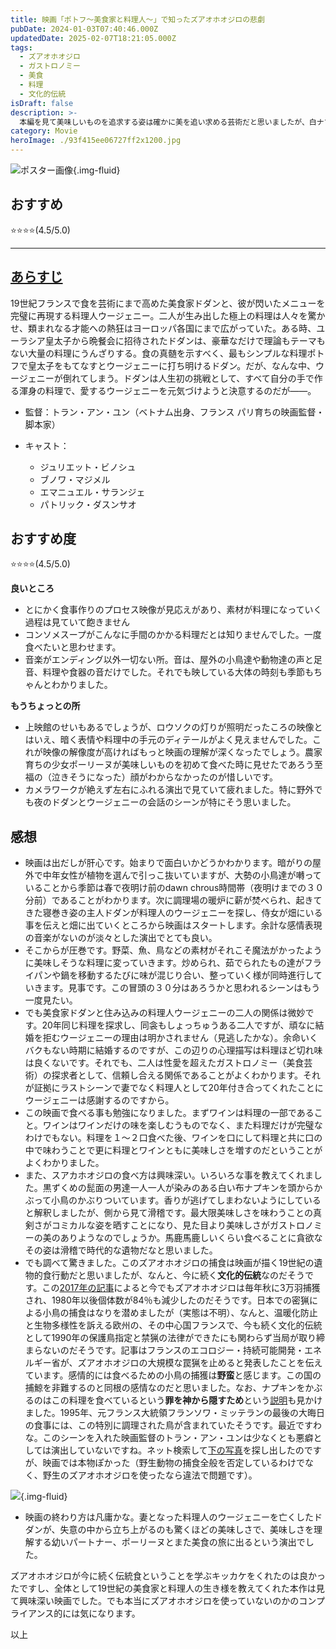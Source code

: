 ```yaml
---
title: 映画「ポトフ〜美食家と料理人〜」で知ったズアオホオジロの悲劇
pubDate: 2024-01-03T07:40:46.000Z
updatedDate: 2025-02-07T18:21:05.000Z
tags:
  - ズアオホオジロ
  - ガストロノミー
  - 美食
  - 料理
  - 文化的伝統
isDraft: false
description: >-
  本編を見て美味しいものを追求する姿は確かに美を追い求める芸術だと思いましたが、白ナプキンを被って小鳥を貪る料理が調べてみると最近まで続いていた（る）食文化である事を知ってとても残念でした。美食の世界を教えてくれたこの映画に感謝ですが、映画の中で本物の小鳥を使っていないのか、コンプライアンスの観点で気になりました。
category: Movie
heroImage: ./93f415ee06727ff2x1200.jpg
---
```




![ポスター画像](https://object-storage.tyo2.conoha.io/v1/nc_938a9d00d6004f1390c354d4a15ef25b/blog-astro-assets/blog-images/93f415ee06727ff2x1200.jpg){.img-fluid}

## おすすめ
⭐️⭐️⭐️⭐️(4.5/5.0)


------

## [あらすじ](https://ttcg.jp/movie/1035200.html)

19世紀フランスで食を芸術にまで高めた美食家ドダンと、彼が閃いたメニューを完璧に再現する料理人ウージェニー。二人が生み出した極上の料理は人々を驚かせ、類まれなる才能への熱狂はヨーロッパ各国にまで広がっていた。ある時、ユーラシア皇太子から晩餐会に招待されたドダンは、豪華なだけで理論もテーマもない大量の料理にうんざりする。食の真髄を示すべく、最もシンプルな料理ポトフで皇太子をもてなすとウージェニーに打ち明けるドダン。だが、なんな中、ウージェニーが倒れてしまう。ドダンは人生初の挑戦として、すべて自分の手で作る渾身の料理で、愛するウージェニーを元気づけようと決意するのだが――。

- 監督：トラン・アン・ユン（ベトナム出身、フランス パリ育ちの映画監督・脚本家）

- キャスト：

  - ジュリエット・ビノシュ
  - ブノワ・マジメル
  - エマニュエル・サランジェ
  - パトリック・ダスンサオ

## おすすめ度

  ⭐️⭐️⭐️⭐️(4.5/5.0)

**良いところ**

- とにかく食事作りのプロセス映像が見応えがあり、素材が料理になっていく過程は見ていて飽きません
- コンソメスープがこんなに手間のかかる料理だとは知りませんでした。一度食べたいと思わせます。
- 音楽がエンディング以外一切ない所。音は、屋外の小鳥達や動物達の声と足音、料理や食器の音だけでした。それでも映している大体の時刻も季節もちゃんとわかりました。

**もうちょっとの所**

- 上映館のせいもあるでしょうが、ロウソクの灯りが照明だったころの映像とはいえ、暗く表情や料理中の手元のディテールがよく見えませんでした。これが映像の解像度が高ければもっと映画の理解が深くなったでしょう。農家育ちの少女ポーリーヌが美味しいものを初めて食べた時に見せたであろう至福の（泣きそうになった）顔がわからなかったのが惜しいです。
- カメラワークが絶えず左右にふれる演出で見ていて疲れました。特に野外でも夜のドダンとウージェニーの会話のシーンが特にそう思いました。

## 感想

- 映画は出だしが肝心です。始まりで面白いかどうかわかります。暗がりの屋外で中年女性が植物を選んで引っこ抜いていますが、大勢の小鳥達が囀っていることから季節は春で夜明け前のdawn chrous時間帯（夜明けまでの３０分前）であることがわかります。次に調理場の暖炉に薪が焚べられ、起きてきた寝巻き姿の主人ドダンが料理人のウージェニーを探し、侍女が畑にいる事を伝えと畑に出ていくところから映画はスタートします。余計な感情表現の音楽がないのが淡々とした演出でとても良い。
- そこからが圧巻です。野菜、魚、鳥などの素材がそれこそ魔法がかったように美味しそうな料理に変っていきます。炒められ、茹でられたもの達がフライパンや鍋を移動するたびに味が混じり合い、整っていく様が同時進行していきます。見事です。この冒頭の３０分はあろうかと思われるシーンはもう一度見たい。
- でも美食家ドダンと住み込みの料理人ウージェニーの二人の関係は微妙です。20年同じ料理を探求し、同衾もしょっちゅうある二人ですが、頑なに結婚を拒むウージェニーの理由は明かされません（見逃したかな）。余命いくバクもない時期に結婚するのですが、この辺りの心理描写は料理ほど切れ味は良くないです。それでも、二人は性愛を超えたガストロノミー（美食芸術）の探求者として、信頼し合える関係であることがよくわかります。それが証拠にラストシーンで妻でなく料理人として20年付き合ってくれたことにウージェニーは感謝するのですから。
- この映画で食べる事も勉強になりました。まずワインは料理の一部であること。ワインはワインだけの味を楽しむうものでなく、また料理だけが完璧なわけでもない。料理を１〜２口食べた後、ワインを口にして料理と共に口の中で味わうことで更に料理とワインともに美味しさを増すのだということがよくわかりました。
- また、スアカホオジロの食べ方は興味深い。いろいろな事を教えてくれました。黒ずくめの髭面の男達一人一人が染みのある白い布ナプキンを頭からかぶって小鳥のかぶりついています。香りが逃げてしまわないようにしていると解釈しましたが、側から見て滑稽です。最大限美味しさを味わうことの真剣さがコミカルな姿を晒すことになり、見た目より美味しさがガストロノミーの美のありようなのでしょうか。馬鹿馬鹿しいくらい食べることに貪欲なその姿は滑稽で時代的な遺物だなと思いました。
- でも調べて驚きました。このズアオホオジロの捕食は映画が描く19世紀の遺物的食行動だと思いましたが、なんと、今に続く**文化的伝統**なのだそうです。この[2017年の記事](https://tokyo.birdlife.org/archives/world/13900)によると今でもズアオホオジロは毎年秋に3万羽捕獲され、1980年以後個体数が84％も減少したのだそうです。日本での密猟による小鳥の捕食はなりを潜めましたが（実態は不明）、なんと、温暖化防止と生物多様性を訴える欧州の、その中心国フランスで、今も続く文化的伝統として1990年の保護鳥指定と禁猟の法律ができたにも関わらず当局が取り締まらないのだそうです。記事はフランスのエコロジー・持続可能開発・エネルギー省が、ズアオホオジロの大規模な罠猟を止めると発表したことを伝えています。感情的には食べるための小鳥の捕獲は**野蛮**と感じます。この国の捕鯨を非難するのと同根の感情なのだと思いました。なお、ナプキンをかぶるのはこの料理を食べているという**罪を神から隠すため**という[説明](https://en.wikipedia.org/wiki/Ortolan_bunting)も見かけました。1995年、元フランス大統領フランソワ・ミッテランの最後の大晦日の食事には、この特別に調理された鳥が含まれていたそうです。最近ですわな。このシーンを入れた映画監督のトラン・アン・ユンは少なくとも悪癖としては演出していないですね。ネット検索して[下の写真](https://jp.quora.com/%E4%BB%8A%E3%81%AF%E4%BD%9C%E3%82%8B%E4%BA%BA%E3%81%8C%E3%81%84%E3%81%AA%E3%81%84%E7%B5%B6%E6%BB%85%E3%81%97%E3%81%A6%E3%81%97%E3%81%BE%E3%81%A3%E3%81%9F%E6%96%99%E7%90%86%E3%81%A7%E9%9D%A2%E7%99%BD%E3%81%84)を探し出したのですが、映画では本物ぽかった（野生動物の捕食全般を否定しているわけでなく、野生のズアオホオジロを使ったなら違法で問題です）。

![](https://object-storage.tyo2.conoha.io/v1/nc_938a9d00d6004f1390c354d4a15ef25b/blog-astro-assets/blog-images/main-qimg-3416920927e3feaa3b763661daacc867-pjlq){.img-fluid}

- 映画の終わり方は凡庸かな。妻となった料理人のウージェニーを亡くしたドダンが、失意の中から立ち上がるのも驚くほどの美味しさで、美味しさを理解する幼いパートナー、ポーリーヌとまた美食の旅に出るという演出でした。



ズアオホオジロが今に続く伝統食ということを学ぶキッカケをくれたのは良かったですし、全体として19世紀の美食家と料理人の生き様を教えてくれた本作は見て興味深い映画でした。でも本当にズアオホオジロを使っていないのかのコンプライアンス的には気になります。





以上
